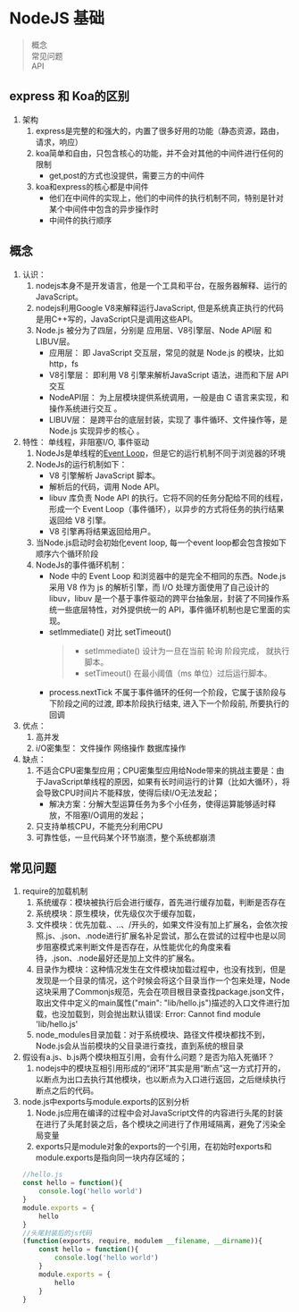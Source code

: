 # NodeJS 基础
> 概念  
> 常见问题  
> API

## express 和 Koa的区别
1. 架构
    1. express是完整的和强大的，内置了很多好用的功能（静态资源，路由，请求，响应）
    2. koa简单和自由，只包含核心的功能，并不会对其他的中间件进行任何的限制
        - get,post的方式也没提供，需要三方的中间件
    3. koa和express的核心都是中间件
        - 他们在中间件的实现上，他们的中间件的执行机制不同，特别是针对某个中间件中包含的异步操作时
        - 中间件的执行顺序

## 概念
1. 认识：
    1. nodejs本身不是开发语言，他是一个工具和平台，在服务器解释、运行的JavaScript。
    2. nodejs利用Google V8来解释运行JavaScript, 但是系统真正执行的代码是用C++写的，JavaScript只是调用这些API。
    3. Node.js 被分为了四层，分别是 应用层、V8引擎层、Node API层 和 LIBUV层。
        - 应用层：   即 JavaScript 交互层，常见的就是 Node.js 的模块，比如 http，fs
        - V8引擎层：  即利用 V8 引擎来解析JavaScript 语法，进而和下层 API 交互
        - NodeAPI层：  为上层模块提供系统调用，一般是由 C 语言来实现，和操作系统进行交互 。
        - LIBUV层： 是跨平台的底层封装，实现了 事件循环、文件操作等，是 Node.js 实现异步的核心 。
2. 特性： 单线程，非阻塞I/O, 事件驱动
    1. NodeJs是单线程的[Event Loop](https://nodejs.org/zh-cn/docs/guides/event-loop-timers-and-nexttick/)，但是它的运行机制不同于浏览器的环境
    2. NodeJs的运行机制如下：
        - V8 引擎解析 JavaScript 脚本。
        - 解析后的代码，调用 Node API。
        - libuv 库负责 Node API 的执行。它将不同的任务分配给不同的线程，形成一个 Event Loop（事件循环），以异步的方式将任务的执行结果返回给 V8 引擎。
        - V8 引擎再将结果返回给用户。
    3. 当Node.js启动时会初始化event loop, 每一个event loop都会包含按如下顺序六个循环阶段
    4. NodeJs的事件循环机制：
        - Node 中的 Event Loop 和浏览器中的是完全不相同的东西。Node.js 采用 V8 作为 js 的解析引擎，而 I/O 处理方面使用了自己设计的 libuv，libuv 是一个基于事件驱动的跨平台抽象层，封装了不同操作系统一些底层特性，对外提供统一的 API，事件循环机制也是它里面的实现。
        - setImmediate() 对比 setTimeout()
            > - setImmediate() 设计为一旦在当前 轮询 阶段完成， 就执行脚本。  
            > - setTimeout() 在最小阈值（ms 单位）过后运行脚本。
        - process.nextTick 不属于事件循环的任何一个阶段，它属于该阶段与下阶段之间的过渡, 即本阶段执行结束, 进入下一个阶段前, 所要执行的回调
3. 优点：
    1. 高并发
    2. i/O密集型： 文件操作 网络操作  数据库操作
4. 缺点：
    1. 不适合CPU密集型应用；CPU密集型应用给Node带来的挑战主要是：由于JavaScript单线程的原因，如果有长时间运行的计算（比如大循环），将会导致CPU时间片不能释放，使得后续I/O无法发起；
        - 解决方案：分解大型运算任务为多个小任务，使得运算能够适时释放，不阻塞I/O调用的发起；
    2. 只支持单核CPU，不能充分利用CPU
    3. 可靠性低，一旦代码某个环节崩溃，整个系统都崩溃 

## 常见问题
1. require的加载机制
    1. 系统缓存：模块被执行后会进行缓存，首先进行缓存加载，判断是否存在
    2. 系统模块：原生模块，优先级仅次于缓存加载，
    3. 文件模块：优先加载.、..、/开头的，如果文件没有加上扩展名，会依次按照.js、.json、.node进行扩展名补足尝试，那么在尝试的过程中也是以同步阻塞模式来判断文件是否存在，从性能优化的角度来看待，.json、.node最好还是加上文件的扩展名。
    4. 目录作为模块：这种情况发生在文件模块加载过程中，也没有找到，但是发现是一个目录的情况，这个时候会将这个目录当作一个包来处理，Node这块采用了Commonjs规范，先会在项目根目录查找package.json文件，取出文件中定义的main属性("main": "lib/hello.js")描述的入口文件进行加载，也没加载到，则会抛出默认错误: Error: Cannot find module 'lib/hello.js'
    5. node_modules目录加载：对于系统模块、路径文件模块都找不到，Node.js会从当前模块的父目录进行查找，直到系统的根目录
2. 假设有a.js、b.js两个模块相互引用，会有什么问题？是否为陷入死循环？
    1. nodejs中的模块互相引用形成的“闭环”其实是用“断点”这一方式打开的，以断点为出口去执行其他模块，也以断点为入口进行返回，之后继续执行断点之后的代码。
3. node.js中exports与module.exports的区别分析
    1. Node.js应用在编译的过程中会对JavaScript文件的内容进行头尾的封装在进行了头尾封装之后，各个模块之间进行了作用域隔离，避免了污染全局变量
    2. exports只是module对象的exports的一个引用，在初始时exports和module.exports是指向同一块内存区域的；
    ```javascript
    //hello.js
    const hello = function(){
        console.log('hello world')
    }
    module.exports = {
        hello
    }
    //头尾封装后的js代码
    (function(exports, require, modulem __filename, __dirname)){
        const hello = function(){
            console.log('hello world')
        }
        module.exports = {
            hello
        }
    }
    ```

    
